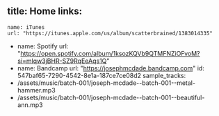 title: Home
links:
  -
    name: iTunes
    url: "https://itunes.apple.com/us/album/scatterbrained/1383014335"
  -
    name: Spotify
    url: "https://open.spotify.com/album/1ksozKQVb9QTMFNZiOFvoM?si=mlqw3jBHR-SZ9RqEeAqs1Q"
  -
    name: Bandcamp
    url: "https://josephmcdade.bandcamp.com"
id: 547baf65-7290-4542-8e1a-187ce7ce08d2
sample_tracks:
  - /assets/music/batch-001/joseph-mcdade--batch-001--metal-hammer.mp3
  - /assets/music/batch-001/joseph-mcdade--batch-001--beautiful-ann.mp3
